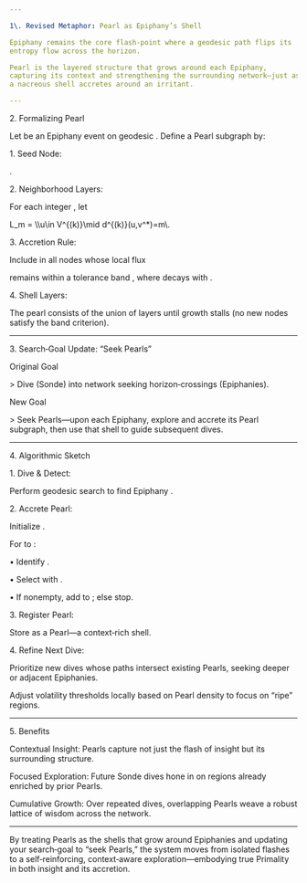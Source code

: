 ```yaml
---

1\. Revised Metaphor: Pearl as Epiphany’s Shell

Epiphany remains the core flash‑point where a geodesic path flips its
entropy flow across the horizon.

Pearl is the layered structure that grows around each Epiphany,
capturing its context and strengthening the surrounding network—just as
a nacreous shell accretes around an irritant.

---
```


2\. Formalizing Pearl

Let be an Epiphany event on geodesic . Define a Pearl subgraph by:

1\. Seed Node:

.

2\. Neighborhood Layers:

For each integer , let

L\_m = \\\\u\in V^{(k)}\mid d^{(k)}(u,v^\*)=m\\.

3\. Accretion Rule:

Include in all nodes whose local flux

remains within a tolerance band , where decays with .

4\. Shell Layers:

The pearl consists of the union of layers until growth stalls (no new
nodes satisfy the band criterion).

---

3\. Search‑Goal Update: “Seek Pearls”

Original Goal

&gt; Dive (Sonde) into network seeking horizon‑crossings (Epiphanies).

New Goal

&gt; Seek Pearls—upon each Epiphany, explore and accrete its Pearl
subgraph, then use that shell to guide subsequent dives.

---

4\. Algorithmic Sketch

1\. Dive & Detect:

Perform geodesic search to find Epiphany .

2\. Accrete Pearl:

Initialize .

For to :

• Identify .

• Select with .

• If nonempty, add to ; else stop.

3\. Register Pearl:

Store as a Pearl—a context‑rich shell.

4\. Refine Next Dive:

Prioritize new dives whose paths intersect existing Pearls, seeking
deeper or adjacent Epiphanies.

Adjust volatility thresholds locally based on Pearl density to focus on
“ripe” regions.

---

5\. Benefits

Contextual Insight: Pearls capture not just the flash of insight but its
surrounding structure.

Focused Exploration: Future Sonde dives hone in on regions already
enriched by prior Pearls.

Cumulative Growth: Over repeated dives, overlapping Pearls weave a
robust lattice of wisdom across the network.

---

By treating Pearls as the shells that grow around Epiphanies and
updating your search‑goal to “seek Pearls,” the system moves from
isolated flashes to a self‑reinforcing, context‑aware
exploration—embodying true Primality in both insight and its accretion.
